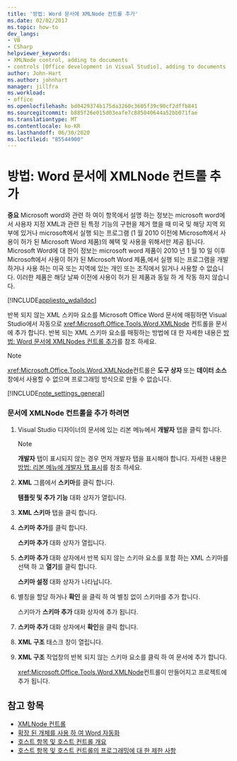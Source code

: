 ```yaml
---
title: '방법: Word 문서에 XMLNode 컨트롤 추가'
ms.date: 02/02/2017
ms.topic: how-to
dev_langs:
- VB
- CSharp
helpviewer_keywords:
- XMLNode control, adding to documents
- controls [Office development in Visual Studio], adding to documents
author: John-Hart
ms.author: johnhart
manager: jillfra
ms.workload:
- office
ms.openlocfilehash: bd0429374b175da3260c3605f39c90cf2dffb841
ms.sourcegitcommit: b885f26e015d03eafe7c885040644a52bb071fae
ms.translationtype: MT
ms.contentlocale: ko-KR
ms.lasthandoff: 06/30/2020
ms.locfileid: "85544900"
---
```

# <a name="how-to-add-xmlnode-controls-to-word-documents"></a>방법: Word 문서에 XMLNode 컨트롤 추가
  **중요** Microsoft word와 관련 하 여이 항목에서 설명 하는 정보는 microsoft word에서 사용자 지정 XML과 관련 된 특정 기능의 구현을 제거 했을 때 미국 및 해당 지역 외부에 있거나 microsoft에서 실행 되는 프로그램 (1 월 2010 이전에 Microsoft에서 사용이 허가 된 Microsoft Word 제품)의 혜택 및 사용을 위해서만 제공 됩니다. Microsoft Word에 대 한이 정보는 microsoft word 제품이 2010 년 1 월 10 일 이후 Microsoft에서 사용이 허가 된 Microsoft Word 제품,에서 실행 되는 프로그램을 개발 하거나 사용 하는 미국 또는 지역에 있는 개인 또는 조직에서 읽거나 사용할 수 없습니다. 이러한 제품은 해당 날짜 이전에 사용이 허가 된 제품과 동일 하 게 작동 하지 않습니다.

 [!INCLUDE[appliesto_wdalldoc](../vsto/includes/appliesto-wdalldoc-md.md)]

 반복 되지 않는 XML 스키마 요소를 Microsoft Office Word 문서에 매핑하면 Visual Studio에서 자동으로 <xref:Microsoft.Office.Tools.Word.XMLNode> 컨트롤을 문서에 추가 합니다. 반복 되는 XML 스키마 요소를 매핑하는 방법에 대 한 자세한 내용은 [방법: Word 문서에 XMLNodes 컨트롤 추가](../vsto/how-to-add-xmlnodes-controls-to-word-documents.md)를 참조 하세요.

> [!NOTE]
> <xref:Microsoft.Office.Tools.Word.XMLNode>컨트롤은 **도구 상자** 또는 **데이터 소스** 창에서 사용할 수 없으며 프로그래밍 방식으로 만들 수 없습니다.

 [!INCLUDE[note_settings_general](../sharepoint/includes/note-settings-general-md.md)]

### <a name="to-add-an-xmlnode-control-to-a-document"></a>문서에 XMLNode 컨트롤을 추가 하려면

1. Visual Studio 디자이너의 문서에 있는 리본 메뉴에서 **개발자** 탭을 클릭 합니다.

    > [!NOTE]
    > **개발자** 탭이 표시되지 않는 경우 먼저 개발자 탭을 표시해야 합니다. 자세한 내용은 [방법: 리본 메뉴에 개발자 탭 표시](../vsto/how-to-show-the-developer-tab-on-the-ribbon.md)를 참조 하세요.

2. **XML** 그룹에서 **스키마**를 클릭 합니다.

     **템플릿 및 추가 기능** 대화 상자가 열립니다.

3. **XML 스키마** 탭을 클릭 합니다.

4. **스키마 추가**를 클릭 합니다.

     **스키마 추가** 대화 상자가 열립니다.

5. **스키마 추가** 대화 상자에서 반복 되지 않는 스키마 요소를 포함 하는 XML 스키마를 선택 하 고 **열기**를 클릭 합니다.

     **스키마 설정** 대화 상자가 나타납니다.

6. 별칭을 할당 하거나 **확인** 을 클릭 하 여 별칭 없이 스키마를 추가 합니다.

     스키마가 **스키마 추가** 대화 상자에 추가 됩니다.

7. **스키마 추가** 대화 상자에서 **확인**을 클릭 합니다.

8. **XML 구조** 태스크 창이 열립니다.

9. **XML 구조** 작업창의 반복 되지 않는 스키마 요소를 클릭 하 여 문서에 추가 합니다.

     <xref:Microsoft.Office.Tools.Word.XMLNode>컨트롤이 만들어지고 프로젝트에 추가 됩니다.

## <a name="see-also"></a>참고 항목
- [XMLNode 컨트롤](../vsto/xmlnode-control.md)
- [확장 된 개체를 사용 하 여 Word 자동화](../vsto/automating-word-by-using-extended-objects.md)
- [호스트 항목 및 호스트 컨트롤 개요](../vsto/host-items-and-host-controls-overview.md)
- [호스트 항목 및 호스트 컨트롤의 프로그래밍에 대 한 제한 사항](../vsto/programmatic-limitations-of-host-items-and-host-controls.md)

